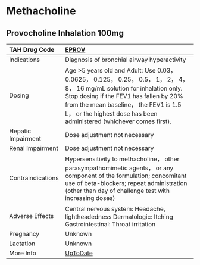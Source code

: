 # Methacholine

## Provocholine Inhalation 100mg

| TAH Drug Code      | [EPROV](https://www.tahsda.org.tw/drugs/hissearch.php?drug_code=EPROV)                                                                                                                                                                                                                |
|:-------------------|:--------------------------------------------------------------------------------------------------------------------------------------------------------------------------------------------------------------------------------------------------------------------------------------|
| Indications        | Diagnosis of bronchial airway hyperactivity                                                                                                                                                                                                                                           |
| Dosing             | Age >5 years old and Adult: Use 0.03， 0.0625， 0.125， 0.25， 0.5， 1， 2， 4， 8， 16 mg/mL solution for inhalation only. Stop dosing if the FEV1 has fallen by 20% from the mean baseline， the FEV1 is 1.5 L， or the highest dose has been administered (whichever comes first). |
| Hepatic Impairment | Dose adjustment not necessary                                                                                                                                                                                                                                                         |
| Renal Impairment   | Dose adjustment not necessary                                                                                                                                                                                                                                                         |
| Contraindications  | Hypersensitivity to methacholine， other parasympathomimetic agents， or any component of the formulation; concomitant use of beta-blockers; repeat administration (other than day of challenge test with increasing doses)                                                           |
| Adverse Effects    | Central nervous system: Headache， lightheadedness Dermatologic: Itching Gastrointestinal: Throat irritation                                                                                                                                                                          |
| Pregnancy          | Unknown                                                                                                                                                                                                                                                                               |
| Lactation          | Unknown                                                                                                                                                                                                                                                                               |
| More Info          | [UpToDate](https://www.uptodate.com/contents/methacholine-drug-information)                                                                                                                                                                                                           |


